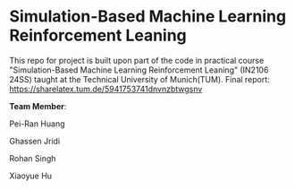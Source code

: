 # Simulation-Based Machine Learning Reinforcement Leaning

This repo for project is built upon part of the code in practical course "Simulation-Based Machine Learning Reinforcement Leaning" (IN2106 24SS) taught at the Technical University of Munich(TUM). 
Final report: https://sharelatex.tum.de/5941753741dnvnzbtwgsnv

**Team Member**:

Pei-Ran Huang

Ghassen Jridi

Rohan Singh

Xiaoyue Hu
